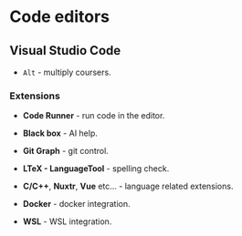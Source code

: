 # Code editors

## Visual Studio Code
* `Alt` - multiply coursers.

### Extensions
* **Code Runner** - run code in the editor.
* **Black box** - AI help.
* **Git Graph** - git control.
* **LTeX - LanguageTool** - spelling check.
* **C/C++**, **Nuxtr**, **Vue** etc... - language related extensions.

* **Docker** - docker integration.
* **WSL** - WSL integration.
